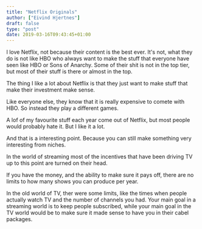 ```yaml
---
title: "Netflix Originals"
author: ["Eivind Hjertnes"]
draft: false
type: "post"
date: 2019-03-16T09:43:45+01:00
---
```


I love Netflix, not because their content is the best ever. It's not,
what they do is not like HBO who always want to make the stuff that
everyone have seen like HBO or Sons of Anarchy. Some of their shit is
not in the top tier, but most of their stuff is there or almost in the
top.

The thing I like a lot about Netflix is that they just want to make
stuff that make their investment make sense.

Like everyone else, they know that it is really expensive to comete with
HBO. So instead they play a different games.

A lof of my favourite stuff each year come out of Netflix, but most
people would probably hate it. But I like it a lot.

And that is a interesting point. Because you can still make something
very interesting from niches.

In the world of streaming most of the incentives that have been driving
TV up to this point are turned on their head.

If you have the money, and the ability to make sure it pays off, there
are no limits to how many shows you can produce per year.

In the old world of TV, ther were some limits, like the times when
people actually watch TV and the number of channels you had. Your main
goal in a streaming world is to keep people subscribed, while your main
goal in the TV world would be to make sure it made sense to have you in
their cabel packages.

